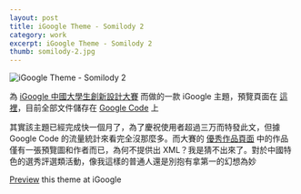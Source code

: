 ```yaml
---
layout: post
title: iGoogle Theme - Somilody 2
category: work
excerpt: iGoogle Theme - Somilody 2
thumb: somilody-2.jpg
---
```


<p><img src="{{ site.file }}/somilody-2.png" alt="iGoogle Theme - Somilody 2"></p>

<div class=txt>
<p>為 <a href="http://www.google.cn/intl/zh-CN/landing/igcontest09/">iGoogle 中國大學生創新設計大賽</a> 而做的一款 iGoogle 主題，預覽頁面在 <a href="http://www.google.com/ig/directory?hl=en&gl=us&type=themes&url=somilody.googlecode.com/files/somilody2.xml">這裡</a>，目前全部文件儲存在 <a href="http://code.google.com/p/somilody/">Google Code</a> 上</p>
<p>其實該主題已經完成快一個月了，為了慶祝使用者超過三万而特發此文，但據 Google Code 的流量統計來看完全沒那麼多。而大賽的 <a href="http://www.google.cn/intl/zh-CN/landing/igcontest09/themes/samples.html">優秀作品頁面</a> 中的作品僅有一張預覽圖和作者而已，為何不提供出 XML？我是猜不出來了。對於中國特色的選秀評選類活動，像我這樣的普通人還是別抱有拿第一的幻想為妙</p>

<p class=download><a href="http://www.google.com/ig/directory?hl=en&gl=us&type=themes&url=somilody.googlecode.com/files/somilody2.xml">Preview</a> this theme at iGoogle</p>
</div>